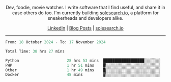 <p align="center">Dev, foodie, movie watcher. I write software that I find useful, and share it in case others do too. I'm currently building <a href="https://solesearch.io">solesearch.io</a>, a platform for sneakerheads and developers alike.</p>
<p align="center">
  <a href="https://www.linkedin.com/in/peter-rauscher">LinkedIn</a>
  |
  <a href="https://dev.to/peterrauscher">Blog Posts</a>
  |
  <a href="https://solesearch.io">solesearch.io</a>
</p>
<hr/>
<!--START_SECTION:waka-->

```python
From: 18 October 2024 - To: 17 November 2024

Total Time: 38 hrs 27 mins

Python                     28 hrs 53 mins  ██████████████████░░░░░░░   71.70 %
PHP                        1 hr 51 mins    █░░░░░░░░░░░░░░░░░░░░░░░░   04.60 %
Other                      1 hr 49 mins    █░░░░░░░░░░░░░░░░░░░░░░░░   04.53 %
Docker                     48 mins         ▓░░░░░░░░░░░░░░░░░░░░░░░░   02.01 %
```

<!--END_SECTION:waka-->
